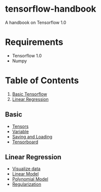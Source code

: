 # tensorflow-handbook
A handbook on Tensorflow 1.0

# Requirements
+ Tensorflow 1.0
+ Numpy

# Table of Contents
1. [Basic Tensorflow](#basic)
2. [Linear Regression](#linear-regression)


## Basic
* [Tensors](basic/tensors_example.py)
* [Variable](basic/variable_example.py)
* [Saving and Loading](basic/saving_loading_example.py)
* [Tensorboard](basic/tensorboard_example.py)


## Linear Regression
* [Visualize data](linear_regression/visualize_raw_input.py)
* [Linear Model](linear_regression/linear_model.py)
* [Polynomial Model](linear_regression/polynomial_model.py)
* [Regularization](linear_regression/regularization_example.py)

